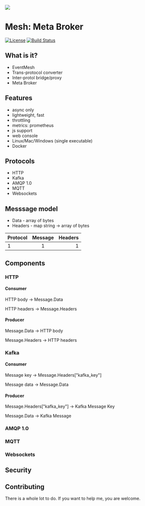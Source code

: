 ![](/Users/przemek/Downloads/connection-icon-19.jpg)

# Mesh: Meta Broker

[![License](https://img.shields.io/badge/license-Apache--2.0-blue.svg)](http://www.apache.org/licenses/LICENSE-2.0)
[![Build Status](https://travis-ci.com/pbudzik/mesh.svg?token=XiaiCfPyy7FWHus4HaHR&branch=master)](https://travis-ci.com/pbudzik/mesh)

## What is it?

* EventMesh
* Trans-protocol converter
* Inter-protol bridge/proxy
* Meta Broker

## Features

* async only
* lightweight, fast
* throttling
* metrics: prometheus
* js support
* web console
* Linux/Mac/Windows (single executable)
* Docker

## Protocols

- HTTP
- Kafka
- AMQP 1.0
- MQTT
- Websockets

## Messsage model 

* Data - array of bytes
* Headers - map string -> array of bytes 

| Protocol      | Message       | Headers  |
| ------------- |:-------------:| -----:|
|1|1|1

## Components

### HTTP

#### Consumer 

HTTP body -> Message.Data

HTTP headers -> Message.Headers

#### Producer

Message.Data -> HTTP body

Message.Headers -> HTTP headers

### Kafka

#### Consumer

Message key -> Message.Headers["kafka_key"]

Message data -> Message.Data 

#### Producer

Message.Headers["kafka_key"] -> Kafka Message Key

Message.Data -> Kafka Message 

### AMQP 1.0

### MQTT

### Websockets

## Security

## Contributing

There is a whole lot to do. If you want to help me, you are welcome.